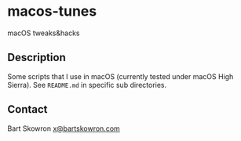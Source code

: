 # macos-tunes
macOS tweaks&amp;hacks

## Description

Some scripts that I use in macOS (currently tested under macOS High Sierra).
See `README.md` in specific sub directories.

## Contact

Bart Skowron <x@bartskowron.com>
